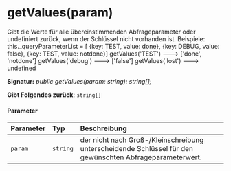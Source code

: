 # <a name="getvaluesparam"></a>getValues(param)




Gibt die Werte für alle übereinstimmenden Abfrageparameter oder undefiniert zurück, wenn der Schlüssel nicht vorhanden ist. Beispiele: this._queryParameterList = [ {key: TEST, value: done}, {key: DEBUG, value: false}, {key: TEST, value: notdone}] getValues('TEST') ---> ['done', 'notdone'] getValues('debug') ---> ['false'] getValues('lost') ---> undefined

**Signatur:** _public getValues(param: string): string[];_

**Gibt Folgendes zurück**: `string[]`





#### <a name="parameters"></a>Parameter


| Parameter    | Typ    | Beschreibung |
|:-------------|:---------------|:------------|
| `param`    | `string` | der nicht nach Groß-/Kleinschreibung unterscheidende Schlüssel für den gewünschten Abfrageparameterwert. |


